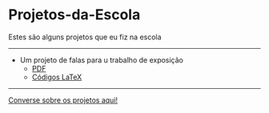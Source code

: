 # Projetos-da-Escola
Estes são alguns projetos que eu fiz na escola

---
- Um projeto de falas para u trabalho de exposição
  - [PDF](https://github.com/DavdTheItGuy/Projetos-da-Escola/blob/main/trabalho1/Falas.pdf)
  - [Códigos LaTeX](https://github.com/DavdTheItGuy/Projetos-da-Escola/blob/main/trabalho1/main.tex)

---
[Converse sobre os projetos aqui!](https://github.com/DavdTheItGuy/Projetos-da-Escola/discussions)

